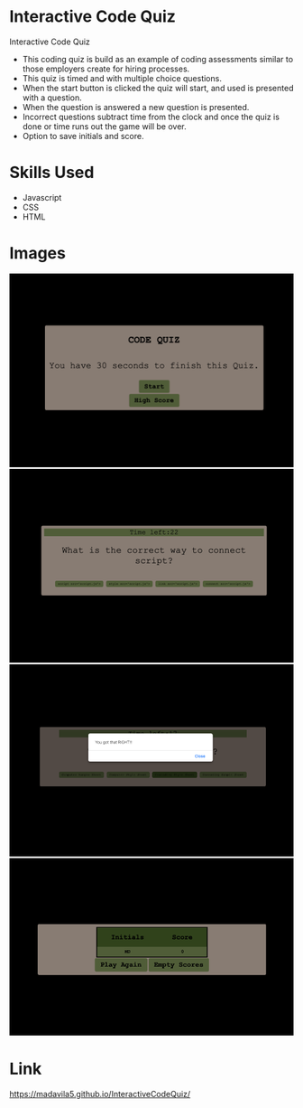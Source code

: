 # Interactive Code Quiz
Interactive Code Quiz
- This coding quiz is build as an example of coding assessments similar to those employers create for hiring processes. 
- This quiz is timed and with multiple choice questions.
- When the start button is clicked the quiz will start, and used is presented with a question.
- When the question is answered a new question is presented.
- Incorrect questions subtract time from the clock and once the quiz is done or time runs out the game will be over.
- Option to save initials and score.

# Skills Used

- Javascript
- CSS
- HTML

# Images

<img src="Images/CodeQuiz1.png" alt="Code Quiz Start Screen">
<img src="Images/CodeQuiz2.png" alt="First Question">
<img src="Images/CodeQuiz3.png" alt="Right Answer Alert">
<img src="Images/CodeQuiz4.png" alt="High Score Screen">


# Link
https://madavila5.github.io/InteractiveCodeQuiz/